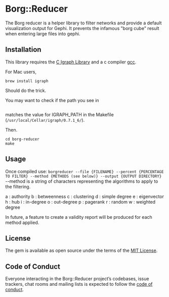# Borg::Reducer

The Borg reducer is a helper library to filter networks and provide a default
visualization output for Gephi.  It prevents the infamous "borg cube" result
when entering large files into gephi.


## Installation

This library requires the [C Igraph Library](http://igraph.org/c/) and
a c compiler [gcc](https://gcc.gnu.org/).

For Mac users,

```brew install gcc
brew install igraph
```

Should do the trick.

You may want to check if the path you see in

```brew info igraph
```

matches the value for IGRAPH_PATH in the Makefile
(`/usr/local/Cellar/igraph/0.7.1_6/`).

Then.

```git clone https://github.com/archivesunleashed/borg-reducer
cd borg-reducer
make
```

## Usage

Once compiled use:
`borgreducer --file {FILENAME} --percent {PERCENTAGE TO FILTER} --method {METHODS (see below)} --output {OUTPUT DIRECTORY}`
--method is a string of characters representing the algorithms to apply to the filtering.

a : authority
b : betweenness
c : clustering
d : simple degree
e : eigenvector
h : hub
i : in-degree
o : out-degree
p : pagerank
r : random
w : weighted degree

In future, a feature to create a validity report will be produced for each method applied.

## License

The gem is available as open source under the terms of the [MIT License](https://opensource.org/licenses/MIT).

## Code of Conduct

Everyone interacting in the Borg::Reducer project’s codebases, issue trackers, chat rooms and mailing lists is expected to follow the [code of conduct](https://github.com/archivesunleashed/borg-reducer/blob/master/CODE_OF_CONDUCT.md).
